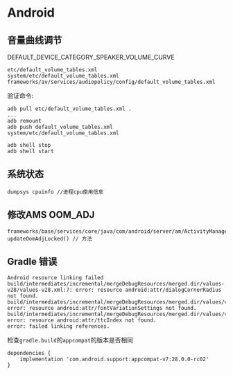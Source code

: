 # Android

## 音量曲线调节
DEFAULT_DEVICE_CATEGORY_SPEAKER_VOLUME_CURVE
```
etc/default_volume_tables.xml
system/etc/default_volume_tables.xml
frameworks/av/services/audiopolicy/config/default_volume_tables.xml
```
验证命令:
```
adb pull etc/default_volume_tables.xml .
...
adb remount
adb push default_volume_tables.xml system/etc/default_volume_tables.xml

adb shell stop
adb shell start

```

## 系统状态
```
dumpsys cpuinfo //进程cpu使用信息
```

## 修改AMS OOM_ADJ
```
frameworks/base/services/core/java/com/android/server/am/ActivityManagerService.java
updateOomAdjLocked() // 方法
```


## Gradle 错误
```
Android resource linking failed
build/intermediates/incremental/mergeDebugResources/merged.dir/values-v28/values-v28.xml:7: error: resource android:attr/dialogCornerRadius not found.
build/intermediates/incremental/mergeDebugResources/merged.dir/values/values.xml:2994: error: resource android:attr/fontVariationSettings not found.
build/intermediates/incremental/mergeDebugResources/merged.dir/values/values.xml:2995: error: resource android:attr/ttcIndex not found.
error: failed linking references.
```

检查`gradle.build`的`appcompat`的版本是否相同
```
dependencies {
    implementation 'com.android.support:appcompat-v7:28.0.0-rc02'
}

```









